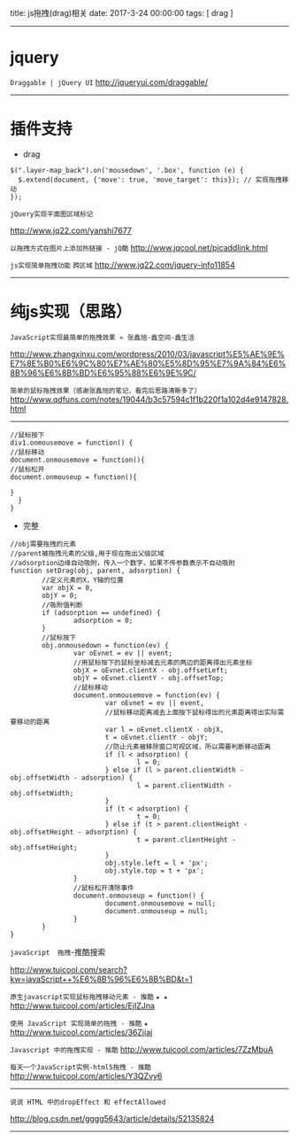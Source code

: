 title: js拖拽(drag)相关
date: 2017-3-24 00:00:00
tags: [ drag ]


---


# jquery
`Draggable | jQuery UI`
http://jqueryui.com/draggable/


---
# 插件支持
 - drag

```
$(".layer-map_back").on('mousedown', '.box', function (e) {
  $.extend(document, {'move': true, 'move_target': this}); // 实现拖拽移动
});
```




`jQuery实现平面图区域标记`

http://www.jq22.com/yanshi7677


`以拖拽方式在图片上添加热链接 - jQ酷`
http://www.jqcool.net/picaddlink.html


`js实现简单拖拽功能` `跨区域`
http://www.jq22.com/jquery-info11854


---
# 纯js实现（思路）
`JavaScript实现最简单的拖拽效果 « 张鑫旭-鑫空间-鑫生活`

http://www.zhangxinxu.com/wordpress/2010/03/javascript%E5%AE%9E%E7%8E%B0%E6%9C%80%E7%AE%80%E5%8D%95%E7%9A%84%E6%8B%96%E6%8B%BD%E6%95%88%E6%9E%9C/


`简单的鼠标拖拽效果（感谢张鑫旭的笔记，看完后思路清晰多了）`
http://www.qdfuns.com/notes/19044/b3c57594c1f1b220f1a102d4e9147828.html


---
```
//鼠标按下
div1.onmousemove = function() {
//鼠标移动
document.onmousemove = function(){
//鼠标松开
document.onmouseup = function(){

}
  }
}
```
- 完整
```
//obj需要拖拽的元素
//parent被拖拽元素的父级,用于现在拖出父级区域
//adsorption边缘自动吸附，传入一个数字，如果不传参数表示不自动吸附
function setDrag(obj, parent, adsorption) {
        //定义元素的X，Y轴的位置
        var objX = 0,
        objY = 0;
        //吸附值判断
        if (adsorption == undefined) {
                adsorption = 0;
        }
        //鼠标按下
        obj.onmousedown = function(ev) {
                var oEvnet = ev || event;
                //用鼠标按下的鼠标坐标减去元素的两边的距离得出元素坐标
                objX = oEvnet.clientX - obj.offsetLeft;
                objY = oEvnet.clientY - obj.offsetTop;
                //鼠标移动
                document.onmousemove = function(ev) {
                        var oEvnet = ev || event,
                        //鼠标移动距离减去上面按下鼠标得出的元素距离得出实际需要移动的距离
                        var l = oEvnet.clientX - objX,
                        t = oEvnet.clientY - objY;
                        //防止元素被移除窗口可视区域，所以需要判断移动距离
                        if (l < adsorption) {
                                l = 0;
                        } else if (l > parent.clientWidth - obj.offsetWidth - adsorption) {
                                l = parent.clientWidth - obj.offsetWidth;
                        }
                        if (t < adsorption) {
                                t = 0;
                        } else if (t > parent.clientHeight - obj.offsetHeight - adsorption) {
                                t = parent.clientHeight - obj.offsetHeight;
                        }
                        obj.style.left = l + 'px';
                        obj.style.top = t + 'px';
                }
                //鼠标松开清除事件
                document.onmouseup = function() {
                        document.onmousemove = null;
                        document.onmouseup = null;
                }
        }
}
```


`javaScript  拖拽`-推酷搜索

http://www.tuicool.com/search?kw=javaScript++%E6%8B%96%E6%8B%BD&t=1


`原生javascript实现鼠标拖拽移动元素 - 推酷` ` ★ ★ `
http://www.tuicool.com/articles/EjIZJna


`使用 JavaScript 实现简单的拖拽 - 推酷`  ` ★ `
http://www.tuicool.com/articles/36Zjiaj



`Javascript 中的拖拽实现 - 推酷`
http://www.tuicool.com/articles/7ZzMbuA


`每天一个JavaScript实例-html5拖拽 - 推酷`
http://www.tuicool.com/articles/Y3QZvy6




---


`说说 HTML 中的dropEffect 和 effectAllowed`

http://blog.csdn.net/gggg5643/article/details/52135824


---

